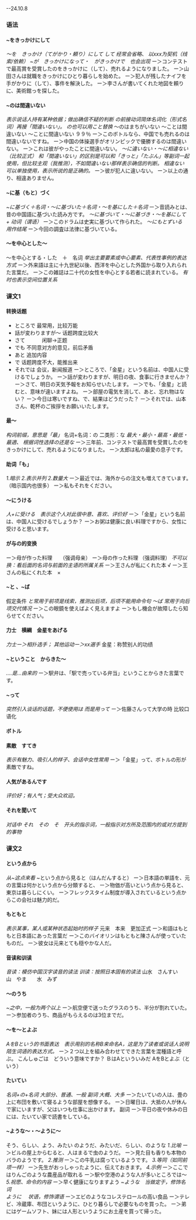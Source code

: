 --24.10.8
### 语法
#### ~をきっかけにして
*～を　きっかけ（てがかり・頼り）にして*
*して 经常会省略、 以xxx为契机（线索/依赖）*
*~が　きっかけになって・　がきっかけで　也会出现*
ー＞コンテストで最高賞を受賞したのをきっかけに（して）、売れるようになりました。
ー＞山田さんは就職をきっかけにひとり暮らしを始めた。
ー＞犯人が残したナイフを手がかりに（して）、事件を解決した。
ー＞李さんが書いてくれた地図を頼りに、美術館っを探した。
#### ~のは間違いない
*表示说话人持有某种依据；做出确信不疑的判断*
*の前接动词简体名词化（形式名词）再接「間違いない」。 の也可以用こと替换*
～のはまちがいない
～ことは間違いない
～ことに間違いない
９９％
ー＞このボトルなら、中国でも売れるのは間違いないですね。
ー＞中国の体操選手がオリンピックで優勝するのは間違いない。
ー＞これは彼がやったことに間違いない。
*～に違いない・～に相違ない（比较正式）
和「間違いない」的区别是可以和「きっと」「たぶん」等副词一起使用，但比较主观（我推测），不如間違いない那样表示确信的判断。*
*相違ない　可以单独使用，表示所说的是正确的。*
ー＞彼が犯人に違いない。
ー＞以上の通り、相違ありません。
#### ~に基（もと）づく
*~に基づく＋名词・～に基づいた＋名词・～を基にした＋名词*
ー＞音読みとは、昔の中国語に基づいた読み方です。
*～に基づいて・～に基づき・～を基にして + 动词（谓语）*
ー＞このドラムは史実に基づいて作られた。
*～にもとずいる　用作结尾*
ー＞今回の調査は法律に基づいている。
#### ～を中心とした～
～を中心とする・した　＋　名词
*举出主要要素或中心要素、代表性事例的表达方式*
ー＞外来語は主に十九世紀以後、西洋を中心とした外国から取り入れられた言葉だ。
ー＞この雑誌は二十代の女性を中心とする若者に読まれている。
*有时也表示空间位置关系*
### 课文1
#### 转换话题
+ ところで                            最常用，比较万能
+ 話が変わりますが～         话题跨度比较大
+ さて　　　                       闲聊->正题
+ でも                                  不同意对方的意见，前后矛盾
+ あと                                  追加内容
+ で                                     话题跨度不大，能推出来
+ それでは                          会议，新闻报道
ー＞ところで、「金星」という名前は、中国人に受けるでしょうか。
ー＞話が変わりますが、明日の夜、食事に行きませんか？
ー＞さて、明日の天気予報をお知らせいたします。
ー＞でも、「金星」と読むと、意味が違いますよね。
ー＞部屋の電気を消して、あと、忘れ物はない？
ー＞今日は寒いですね、で、結果はどうだった？
ー＞それでは、山本さん、乾杯のご挨拶をお願いいたします。
#### 最～
*构词前缀，意思是「最」*
名词+名词：の       二类形：な
*最大・最小・最高・最低・最適、 根据词性选择の还是な*
ー＞三年前、コンテストで最高賞を受賞したのをきっかけにして、売れるようになりました。
ー＞太郎は私の最愛の息子です。
#### 助词「も」
*1.暗示  2.表示并列 2.数量大*
ー＞最近では、海外からの注文も増えてきています。　　（暗示国内也很多）
ー＞私もそれをください。
#### ～にうける
*人+に受ける　表示这个人对此很中意、喜欢、评价好*
ー＞「金星」という名前は、中国人に受けるでしょうか？
ー＞お粥は健康に良い料理ですから、女性に受けると思います。
#### が与の的变换
ー＞母が作った料理　　（强调母亲）
ー＞母の作った料理        （强调料理）
*不可以换：看后面的名词与前面的主语的所属关系*
ー＞王さんが私にくれた本   √
ー＞王さんの私にくれた本　×
#### ~と 、~ば
假定条件
*と常用于前项是线索，推测出后项，后项不能用命令句*
*～ば 常用于向后项交代情况*
ー＞この眼鏡を使えばよく見えますよ
ー＞もし機会が故障したら知らせてください。
#### 力士　横綱　金星をあげる
*力士ー＞相扑选手；  其他运动ー＞xx選手*
金星：称赞别人的功绩
#### ~ということ　からきた～
*....是...由来的*
ー＞駅弁は、「駅で売っている弁当」ということからきた言葉です。
#### ~って
*突然引入谈话的话题，不便使用は 而是用って*
ー＞佐藤さんって大学の時
比较口语化
#### ボトル
#### 素敵　すてき
*表示有魅力、吸引人的样子、会话中女性常用*
ー＞「金星」って、ボトルの形が素敵ですね。
#### 人気があるんです
*评价好；有人气；受大众欢迎。*
#### それを聞いて
*对话中 それ　その　そ　开头的指示词，一般指示对方所及范围内的或对方提到的事物*
### 课文2
#### という点から
*从~这点来看*
~という点から見ると（はんだんすると）
ー＞日本語の単語を、元の言葉は何かという点から分類すると、
ー＞物価が高いという点から見ると、東京は暮らしにくい。
ー＞フレックスタイム制度が導入されているという点からこの会社は魅力的だ。
#### もともと
*表示某事，某人或某种状态起始时的样子*
元来　本来　更加正式
ー＞和語はもともと日本語にあった言葉だ
ー＞このバイオリンはもともと陳さんが使っていたものだ。
ー＞彼女は元来とても穏やかな人だ。
#### 音读和训读
*音读：模仿中国汉字读音的读法
训读：按照日本固有的读法*
山水　さんすい　　
山　やま　　水　みず
#### ～のうち
*~之中，一般为两个以上*
ー＞航空便で送ったグラスのうち、半分が割れていた。
ー＞参加者のうち、商品がもらえるのは3位までだ。
#### ～を～とよぶ
*AをBという的书面表达　表示用别的名称B来命名A，这是为了读者或说话人说明陌生词语的表达方式。*
ー＞２つ以上を組み合わせてできた言葉を混種語と呼ぶ。
こんしゅごは　どういう意味ですか？
ＢはAといういみだ
AをBとよぶ（という）
#### たいてい
*名词+の+名词    大部分、普通、一般
副词   大概、大多*
ー＞たいていの人は、畳の上に布団を敷いて寝るような部屋を想像する。
ー＞日曜日は、大抵の人が休んで家にいますが、父はいつも仕事に出かけます。
副词
ー＞平日の夜や休みの日には、たいてい家で読書をしている。
#### ~ような～・～ように～
そう、らしい、よう、みたい
のようだ、みたいだ、らしい、のような
*1.比喻*
ー＞ビルの屋上からむると、人はまるで虫のようだ。
ー＞見た目も香りも本物のバラのようです。
*2.推测*
ー＞この牛乳は腐っているようです。
*3.等同（如同前项一样）*
ー＞先生がおっしゃったように、伝えておきます。
*4.示例*
ー＞ここではりんごのような農産品が取れる
ー＞駅や空港のような人が多いところでは～
*5.祝愿、命令的内容*
ー＞早く健康になりますよう
*~ような　当做定于，修饰名词  
ように　   状语，修饰谓语*
ー＞エビのようなコレステロールの高い食品
ー＞テレビ、冷蔵庫、布団というように、ひとり暮らしで必要なものを買った。
ー＞弟にはゲームソフト、妹には人形というようにお土産を買って帰った。